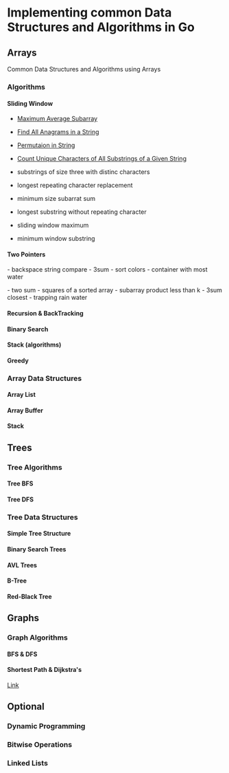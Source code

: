# Implementing common Data Structures and Algorithms in Go

## Arrays

Common Data Structures and Algorithms using Arrays

### Algorithms

#### Sliding Window

- [Maximum Average Subarray](https://leetcode.com/problems/maximum-average-subarray-i/description/)

- [Find All Anagrams in a String](https://leetcode.com/problems/find-all-anagrams-in-a-string/description/)

- [Permutaion in String](https://leetcode.com/problems/permutation-in-string/description/?envType=list&eId=xlep8di5)

- [Count Unique Characters of All Substrings of a Given String](https://leetcode.com/problems/count-unique-characters-of-all-substrings-of-a-given-string/description/?envType=list&envId=xlep8di5)

- substrings of size three with distinc characters

- longest repeating character replacement

- minimum size subarrat sum

- longest substring without repeating character

- sliding window maximum

- minimum window substring

#### Two Pointers

\- backspace string compare
\- 3sum
\- sort colors
\- container with most water

\- two sum
\- squares of a sorted array
\- subarray product less than k
\- 3sum closest
\- trapping rain water

#### Recursion & BackTracking

#### Binary Search

#### Stack (algorithms)

#### Greedy

### Array Data Structures

#### Array List

#### Array Buffer

#### Stack

## Trees

### Tree Algorithms

#### Tree BFS

#### Tree DFS

### Tree Data Structures

#### Simple Tree Structure

#### Binary Search Trees

#### AVL Trees

#### B-Tree

#### Red-Black Tree

## Graphs

### Graph Algorithms

#### BFS & DFS

#### Shortest Path & Dijkstra's

[Link](https://ubiquitous-dragonfly-2fd.notion.site/12-Week-Leetcode-Preparation-Guide-e8e0b24383f54b0fb52832ef99b42c34)

## Optional

### Dynamic Programming

### Bitwise Operations

### Linked Lists
